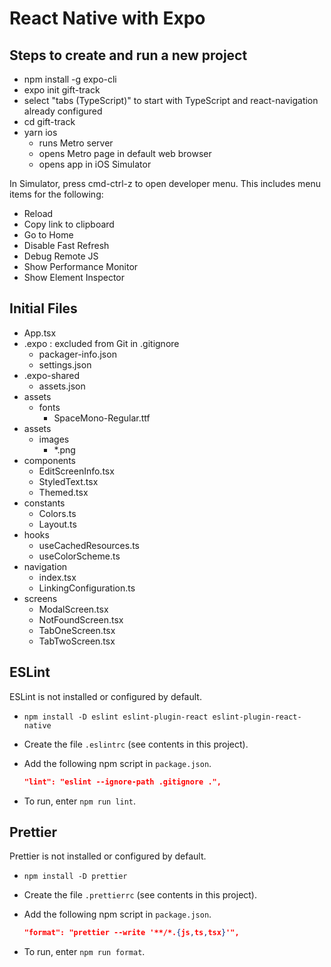 # React Native with Expo

## Steps to create and run a new project

- npm install -g expo-cli
- expo init gift-track
- select "tabs (TypeScript)" to start with
  TypeScript and react-navigation already configured
- cd gift-track
- yarn ios
  - runs Metro server
  - opens Metro page in default web browser
  - opens app in iOS Simulator

In Simulator, press cmd-ctrl-z to open developer menu.
This includes menu items for the following:

- Reload
- Copy link to clipboard
- Go to Home
- Disable Fast Refresh
- Debug Remote JS
- Show Performance Monitor
- Show Element Inspector

## Initial Files

- App.tsx
- .expo : excluded from Git in .gitignore
  - packager-info.json
  - settings.json
- .expo-shared
  - assets.json
- assets
  - fonts
    - SpaceMono-Regular.ttf
- assets
  - images
    - \*.png
- components
  - EditScreenInfo.tsx
  - StyledText.tsx
  - Themed.tsx
- constants
  - Colors.ts
  - Layout.ts
- hooks
  - useCachedResources.ts
  - useColorScheme.ts
- navigation
  - index.tsx
  - LinkingConfiguration.ts
- screens
  - ModalScreen.tsx
  - NotFoundScreen.tsx
  - TabOneScreen.tsx
  - TabTwoScreen.tsx

## ESLint

ESLint is not installed or configured by default.

- `npm install -D eslint eslint-plugin-react eslint-plugin-react-native`
- Create the file `.eslintrc` (see contents in this project).
- Add the following npm script in `package.json`.

  ```json
  "lint": "eslint --ignore-path .gitignore .",
  ```

- To run, enter `npm run lint`.

## Prettier

Prettier is not installed or configured by default.

- `npm install -D prettier`
- Create the file `.prettierrc` (see contents in this project).
- Add the following npm script in `package.json`.

  ```json
  "format": "prettier --write '**/*.{js,ts,tsx}'",
  ```

- To run, enter `npm run format`.
